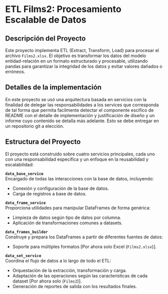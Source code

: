 # ETL Films2: Procesamiento Escalable de Datos

## Descripción del Proyecto
Este proyecto implementa ETL (Extract, Transform, Load) para procesar el archivo `Films2.xlsx`. El objetivo es transformar los datos del modelo entidad-relación en un formato estructurado y procesable, utilizando pandas para garantizar la integridad de los datos y evitar valores dañados o erróneos.

## Detalles de la implementación
En este proyecto se usó una arquitectura basada en servicios con la finalidad de delegar las responsabilidades a los services que corresponda de tal forma que permita facilmente detectar el componente escífico de
README con el detalle de implementación y justificación de diseño y un informe cuyo
contenido se detalla más adelante. Esto se debe entregar en un repositorio git a elección.

## Estructura del Proyecto
El proyecto está construido sobre cuatro servicios principales, cada uno con una responsabilidad específica y un enfoque en la reusabilidad y escalabilidad:

**`data_base_service`**  
  Encargado de todas las interacciones con la base de datos, incluyendo:
  - Conexión y configuración de la base de datos.
  - Carga de registros a base de datos.

**`data_frame_service`**  
  Proporciona utilidades para manipular DataFrames de forma genérica:
  - Limpieza de datos según tipo de datos por columna.
  - Aplicación de transformaciones comunes a datasets.

**`data_frames_builder`**  
  Construye y prepara los DataFrames a partir de diferentes fuentes de datos:
  - Soporte para múltiples formatos [Por ahora solo Excel (`Films2.xlsx`)].

**`data_set_service`**  
  Coordina el flujo de datos a lo largo de todo el ETL:
  - Orquestación de la extracción, transformación y carga.
  - Adaptación de las operaciones según las características de cada dataset [Por ahora solo (`Films2`)].
  - Generación de reportes de salida con los resultados finales.